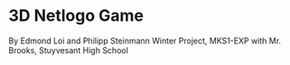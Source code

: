 3D Netlogo Game
===============
By Edmond Loi and Philipp Steinmann
Winter Project, MKS1-EXP with Mr. Brooks, Stuyvesant High School
